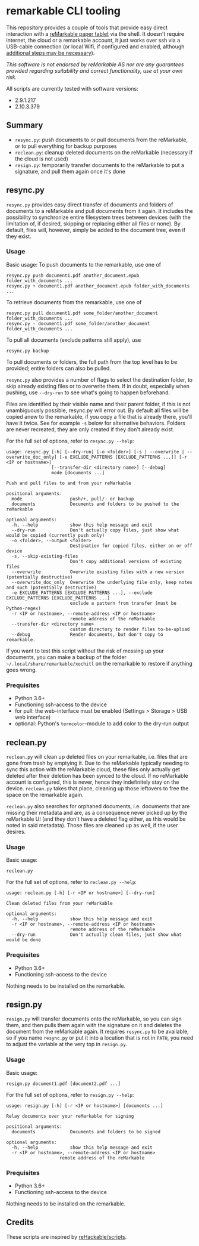 # remarkable CLI tooling

This repository provides a couple of tools that provide easy direct interaction with a [reMarkable paper tablet](https://remarkable.com) via the shell.
It doesn't require internet, the cloud or a remarkable account, it just works over ssh via a USB-cable connection (or local Wifi, if configured and enabled, although [additional steps may be necessary](https://www.reddit.com/r/RemarkableTablet/comments/edozpq/howto_access_the_web_interface_via_ssh/)).

*This software is not endorsed by reMarkable AS nor are any guarantees provided regarding suitability and correct functionality, use at your own risk.*

All scripts are currently tested with software versions:

  * 2.9.1.217
  * 2.10.3.379

## Summary

  * `resync.py`: push documents to or pull documents from the reMarkable, or to pull everything for backup purposes
  * `reclean.py`: cleanup deleted documents on the reMarkable (necessary if the cloud is not used)
  * `resign.py`: temporarily transfer documents to the reMarkable to put a signature, and pull them again once it's done

## resync.py

`resync.py` provides easy direct transfer of documents and folders of documents to a reMarkable and pull documents from it again.
It includes the possibility to synchronize entire filesystem trees between devices (with the limitation of, if desired, skipping or replacing either all files or none).
By default, files will, however, simply be added to the document tree, even if they exist.

### Usage

Basic usage:
To push documents to the remarkable, use one of

    resync.py push document1.pdf another_document.epub folder_with_documents ...
    resync.py + document1.pdf another_document.epub folder_with_documents ...

To retrieve documents from the remarkable, use one of

    resync.py pull document1.pdf some_folder/another_document folder_with_documents ...
    resync.py - document1.pdf some_folder/another_document folder_with_documents ...

To pull all documents (exclude patterns still apply), use

    resync.py backup

To pull documents or folders, the full path from the top level has to be provided; entire folders can also be pulled.

`resync.py` also provides a number of flags to select the destination folder, to skip already existing files or to overwrite them.
If in doubt, especially when pushing, use `--dry-run` to see what's going to happen beforehand.

Files are identified by their visible name and their parent folder, if this is not unambiguously possible, resync.py will error out.
By default all files will be copied anew to the remarkable, if you copy a file that is already there, you'll have it twice. See for example `-s` below for alternative behaviors.
Folders are never recreated, they are only created if they don't already exist.

For the full set of options, refer to `resync.py --help`:

	usage: resync.py [-h] [--dry-run] [-o <folder>] [-s | --overwrite | --overwrite_doc_only] [-e EXCLUDE_PATTERNS [EXCLUDE_PATTERNS ...]] [-r <IP or hostname>]
					 [--transfer-dir <directory name>] [--debug]
					 mode [documents ...]

	Push and pull files to and from your reMarkable

	positional arguments:
	  mode                  push/+, pull/- or backup
	  documents             Documents and folders to be pushed to the reMarkable

	optional arguments:
	  -h, --help            show this help message and exit
	  --dry-run             Don't actually copy files, just show what would be copied (currently push only)
	  -o <folder>, --output <folder>
							Destination for copied files, either on or off device
	  -s, --skip-existing-files
							Don't copy additional versions of existing files
	  --overwrite           Overwrite existing files with a new version (potentially destructive)
	  --overwrite_doc_only  Overwrite the underlying file only, keep notes and such (potentially destructive)
	  -e EXCLUDE_PATTERNS [EXCLUDE_PATTERNS ...], --exclude EXCLUDE_PATTERNS [EXCLUDE_PATTERNS ...]
							exclude a pattern from transfer (must be Python-regex)
	  -r <IP or hostname>, --remote-address <IP or hostname>
							remote address of the reMarkable
	  --transfer-dir <directory name>
							custom directory to render files to-be-upload
	  --debug               Render documents, but don't copy to remarkable.

If you want to test this script without the risk of messing up your documents, you can make a backup of the folder `~/.local/share/remarkable/xochitl` on the remarkable to restore if anything goes wrong.


### Prequisites

  * Python 3.6+
  * Functioning ssh-access to the device
  * for pull: the web-interface must be enabled (Settings > Storage > USB web interface)
  * optional: Python's `termcolor`-module to add color to the dry-run output

## reclean.py

`reclean.py` will clean up deleted files on your remarkable, i.e. files that are gone from trash by emptying it. Due to the reMarkable typically needing to sync this action with the reMarkable cloud, these files only actually get deleted after their deletion has been synced to the cloud. If no reMarkable account is configured, this is never, hence they indefinitely stay on the device. `reclean.py` takes that place, cleaning up those leftovers to free the space on the remarkable again.

`reclean.py` also searches for orphaned documents, i.e. documents that are missing their metadata and are, as a consequence never picked up by the reMarkable UI (and they don't have a deleted flag either, as this would be noted in said metadata). Those files are cleaned up as well, if the user desires.

### Usage

Basic usage:

    reclean.py

For the full set of options, refer to `reclean.py --help`:

	usage: reclean.py [-h] [-r <IP or hostname>] [--dry-run]
	
	Clean deleted files from your reMarkable
	
	optional arguments:
	  -h, --help            show this help message and exit
	  -r <IP or hostname>, --remote-address <IP or hostname>
	                        remote address of the reMarkable
	  --dry-run             Don't actually clean files, just show what would be done

### Prequisites
  * Python 3.6+
  * Functioning ssh-access to the device

Nothing needs to be installed on the remarkable.


## resign.py

`resign.py` will transfer documents onto the reMarkable, so you can sign them, and then pulls them again with the signature on it and deletes the document from the reMarkable again.
It requires `resync.py` to be available, so if you name `resync.py` or put it into a location that is not in `PATH`, you need to adjust the variable at the very top in `resign.py`.

### Usage

Basic usage:

    resign.py document1.pdf [document2.pdf ...]

For the full set of options, refer to `resign.py --help`:

	usage: resign.py [-h] [-r <IP or hostname>] [documents ...]
	
	Relay documents over your reMarkable for signing
	
	positional arguments:
	  documents             Documents and folders to be signed
	
	optional arguments:
	  -h, --help            show this help message and exit
	  -r <IP or hostname>, --remote-address <IP or hostname>
                        remote address of the reMarkable

### Prequisites
  * Python 3.6+
  * Functioning ssh-access to the device

Nothing needs to be installed on the remarkable.


## Credits

These scripts are inspired by [reHackable/scripts](https://github.com/reHackable/scripts).
